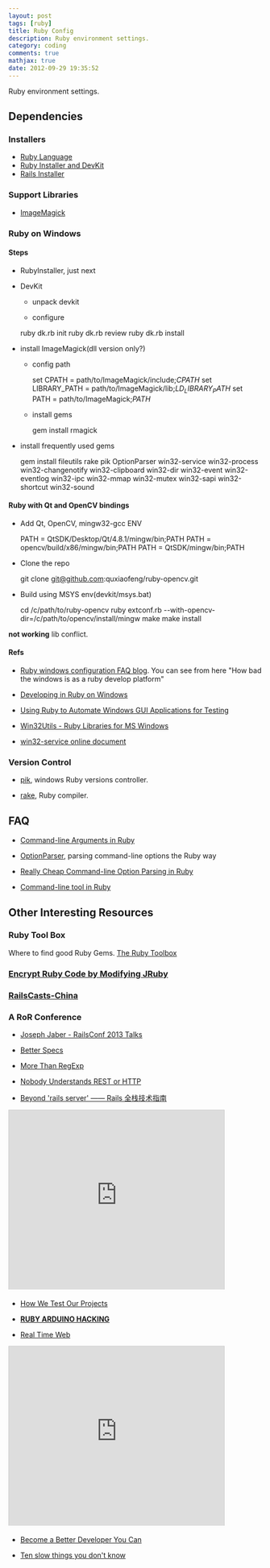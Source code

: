 ```yaml
---
layout: post
tags: [ruby]
title: Ruby Config
description: Ruby environment settings.
category: coding
comments: true
mathjax: true
date: 2012-09-29 19:35:52
---
```


Ruby environment settings.

<!--more-->

## Dependencies

### Installers

+ [Ruby Language](http://www.ruby-lang.org/en/downloads)    
+ [Ruby Installer and DevKit](http://rubyinstaller.org/downloads)    
+ [Rails Installer](http://railsinstaller.org)    

### Support Libraries    

+ [ImageMagick](http://www.imagemagick.org/script/binary-releases.php)    

### Ruby on Windows

#### Steps

+ RubyInstaller, just next

+ DevKit

   + unpack devkit

   + configure

    ruby dk.rb init
    ruby dk.rb review
    ruby dk.rb install

+ install ImageMagick(dll version only?)

  + config path

    set CPATH =  path/to/ImageMagick/include;$CPATH$
    set LIBRARY_PATH = path/to/ImageMagick/lib;$LD_LIBRARY_PATH$
    set PATH = path/to/ImageMagick;$PATH$

  + install gems

    gem  install rmagick

+ install frequently used gems

    gem install fileutils rake pik OptionParser win32-service win32-process win32-changenotify win32-clipboard win32-dir win32-event win32-eventlog win32-ipc win32-mmap win32-mutex win32-sapi win32-shortcut win32-sound

#### Ruby with Qt and OpenCV bindings

+ Add Qt, OpenCV, mingw32-gcc ENV

    PATH = QtSDK/Desktop/Qt/4.8.1/mingw/bin;PATH
    PATH = opencv/build/x86/mingw/bin;PATH
    PATH = QtSDK/mingw/bin;PATH

+ Clone the repo

    git clone git@github.com:quxiaofeng/ruby-opencv.git

+ Build using MSYS env(devkit/msys.bat)

    cd /c/path/to/ruby-opencv
    ruby extconf.rb --with-opencv-dir=/c/path/to/opencv/install/mingw
    make
    make install

**not working** lib conflict.

#### Refs

+ [Ruby windows configuration FAQ blog](http://rubyonwindows.blogspot.hk/). You can see from here "How bad the windows is as a ruby develop platform"

+ [Developing in Ruby on Windows](http://stackoverflow.com/questions/1013270/developing-in-ruby-on-windows)

+ [Using Ruby to Automate Windows GUI Applications for Testing](http://www.gearheadforhire.com/articles/ruby/win32-autogui/using-ruby-to-drive-windows-applications)

+ [Win32Utils - Ruby Libraries for MS Windows](http://win32utils.rubyforge.org/)

+ [win32-service online document](http://rubydoc.info/gems/win32-service/0.7.2/frames)

### Version Control

+ [pik](https://github.com/vertiginous/pik), windows Ruby versions controller.

+ [rake](https://github.com/luislavena/rake-compiler/), Ruby compiler.

## FAQ

+ [Command-line Arguments in Ruby](http://ruby.about.com/od/rubyfeatures/a/argv.htm)

+ [OptionParser](http://ruby.about.com/od/advancedruby/a/optionparser.htm), parsing command-line options the Ruby way

+ [Really Cheap Command-line Option Parsing in Ruby](http://stackoverflow.com/questions/897630/really-cheap-command-line-option-parsing-in-ruby)

+ [Command-line tool in Ruby](http://rubylearning.com/blog/2011/01/03/how-do-i-make-a-command-line-tool-in-ruby/)

## Other Interesting Resources

### Ruby Tool Box

Where to find good Ruby Gems. [The Ruby Toolbox](https://www.ruby-toolbox.com/)

### [Encrypt Ruby Code by Modifying JRuby](http://working-on-opensource.group.iteye.com/group/wiki/1332-by-modifying-the-jruby-given-to-me-by-ruby-code-encryption)

### [RailsCasts-China](http://railscasts-china.com/)

### A RoR Conference

+ [Joseph Jaber - RailsConf 2013 Talks](http://www.josephjaber.com/articles/railsconf-2013-talks)

+  [Better Specs](http://betterspecs.org/)

+ [More Than RegExp](https://speakerdeck.com/luikore/more-than-regexp)

<script async class="speakerdeck-embed" data-id="f321c9a0143b0130bc90123138154481" data-ratio="1.2994923857868" src="//speakerdeck.com/assets/embed.js"></script>

+ [Nobody Understands REST or HTTP](http://blog.steveklabnik.com/posts/2011-07-03-nobody-understands-rest-or-http)

+ [Beyond 'rails server' —— Rails 全栈技术指南](http://www.slideshare.net/mechiland/beyond-rails-server)

<iframe src="http://www.slideshare.net/slideshow/embed_code/15240459" width="427" height="356" frameborder="0" marginwidth="0" marginheight="0" scrolling="no" style="border:1px solid #CCC;border-width:1px 1px 0;margin-bottom:5px" allowfullscreen webkitallowfullscreen mozallowfullscreen> </iframe> <div style="margin-bottom:5px"></div>

+ [How We Test Our Projects](https://speakerdeck.com/poshboytl/how-we-test-our-projects)

<script async class="speakerdeck-embed" data-id="19e1abe013ca0130bc90123138154481" data-ratio="1.2518337408313" src="//speakerdeck.com/assets/embed.js"></script>

+ [**RUBY ARDUINO HACKING**](http://quake.github.io/slides/rubyconfchina-2012/#/)

+ [Real Time Web](http://www.slideshare.net/sishen/real-time-web-15229483)

<iframe src="http://www.slideshare.net/slideshow/embed_code/15229483" width="427" height="356" frameborder="0" marginwidth="0" marginheight="0" scrolling="no" style="border:1px solid #CCC;border-width:1px 1px 0;margin-bottom:5px" allowfullscreen webkitallowfullscreen mozallowfullscreen> </iframe> <div style="margin-bottom:5px"></div>

+ [Become a Better Developer You Can](https://speakerdeck.com/fredwu/2012-uncut-become-a-better-developer-you-can)

<script async class="speakerdeck-embed" data-id="f14faa80131001307c1612313d0924c0" data-ratio="1.2994923857868" src="//speakerdeck.com/assets/embed.js"></script>

+ [Ten slow things you don't know](https://speakerdeck.com/xdite/rubychina-2012-ten-slow-things-you-dont-know)

<script async class="speakerdeck-embed" data-id="60e4fb4013c5013077d112313d1a82a3" data-ratio="1.2994923857868" src="//speakerdeck.com/assets/embed.js"></script>